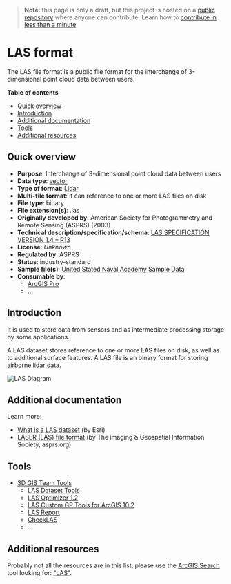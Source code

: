 > **Note**: this page is only a draft, but this project is hosted on a [public repository](https://github.com/hhkaos/awesome-arcgis) where anyone can contribute. Learn how to [contribute in less than a minute](https://github.com/hhkaos/awesome-arcgis/blob/master/CONTRIBUTING.md#contributions).

# LAS format

The LAS file format is a public file format for the interchange of 3-dimensional point cloud data between users.

<!-- START doctoc generated TOC please keep comment here to allow auto update -->
<!-- DON'T EDIT THIS SECTION, INSTEAD RE-RUN doctoc TO UPDATE -->
**Table of contents**

- [Quick overview](#quick-overview)
- [Introduction](#introduction)
- [Additional documentation](#additional-documentation)
- [Tools](#tools)
- [Additional resources](#additional-resources)

<!-- END doctoc generated TOC please keep comment here to allow auto update -->

## Quick overview

* **Purpose**: Interchange of 3-dimensional point cloud data between users
* **Data type**: [vector](../../../data-types/vector/README.md)
* **Type of format**: [Lidar](../../../data-types/vector/lidar/README.md)
* **Multi-file format**: it can reference to one or more LAS files on disk
* **File type**: binary
* **File extension(s)**: .las
* **Originally developed by**: American Society for Photogrammetry and Remote Sensing (ASPRS) (2003)
* **Technical description/specification/schema**: [LAS SPECIFICATION VERSION 1.4 – R13](https://www.asprs.org/wp-content/uploads/2010/12/LAS_1_4_r13.pdf)
* **License**: *Unknown*
* **Regulated by**: ASPRS
* **Status**: industry-standard
* **Sample file(s)**: [United Stated Naval Academy Sample Data](https://www.usna.edu/Users/oceano/pguth/md_help/rabat_courses/geology_lidar_sampler_lab.html)
* **Consumable by**:
    * [ArcGIS Pro](../../../../products/arcgis-desktop/arcgis-pro/README.md)
    * ...

## Introduction

It is used to store data from sensors and as intermediate processing storage by some applications.

A LAS dataset stores reference to one or more LAS files on disk, as well as to additional surface features. A LAS file is an  binary format for storing airborne [lidar data](./lidar/README.md).

![LAS Diagram](http://desktop.arcgis.com/en/arcmap/latest/manage-data/las-dataset/GUID-C323587E-81F2-4823-B2E4-2331445BF5D1-web.png)

## Additional documentation

Learn more:
* [What is a LAS dataset](https://desktop.arcgis.com/en/arcmap/latest/manage-data/las-dataset/what-is-a-las-dataset-.htm) (by Esri)
* [LASER (LAS) file format](https://www.asprs.org/divisions-committees/lidar-division/laser-las-file-format-exchange-activities) (by The imaging & Geospatial Information Society, asprs.org)

## Tools

* [3D GIS Team Tools](https://www.arcgis.com/home/search.html?q=owner%3A3DGISTeam%20las&restrict=false&start=1&sortOrder=desc&sortField=relevance)
    * [LAS Dataset Tools](https://www.arcgis.com/home/item.html?id=d8782286e3c9442bb5c244bf39da5966)
    * [LAS Optimizer 1.2](https://www.arcgis.com/home/item.html?id=787794cdbd384261bc9bf99a860a374f)
    * [LAS Custom GP Tools for ArcGIS 10.2](https://www.arcgis.com/home/item.html?id=d19c05deaf42447c9b4fc68fc4bb9c7a)
    * [LAS Report](https://www.arcgis.com/home/item.html?id=23e3e1afc82d4016b5da0f8f9d9935a8)
    * [CheckLAS](https://www.arcgis.com/home/item.html?id=e49eaa594fb04f7f8827915345a255aa)
    * ...

## Additional resources

Probably not all the resources are in this list, please use the [ArcGIS Search](https://esri-es.github.io/arcgis-search/) tool looking for: ["LAS"](https://esri-es.github.io/arcgis-search/?search="LAS%20"&utm_campaign=awesome-list&utm_source=awesome-list&utm_medium=page).
